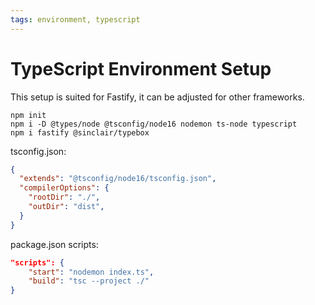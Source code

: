 ```yaml
---
tags: environment, typescript
---
```


# TypeScript Environment Setup

This setup is suited for Fastify, it can be adjusted for other frameworks.

```
npm init
npm i -D @types/node @tsconfig/node16 nodemon ts-node typescript
npm i fastify @sinclair/typebox
```

tsconfig.json:

```json
{
  "extends": "@tsconfig/node16/tsconfig.json",
  "compilerOptions": {
    "rootDir": "./",
    "outDir": "dist",
  }
}
```

package.json scripts:

```json
"scripts": {
    "start": "nodemon index.ts",
    "build": "tsc --project ./"
}
```